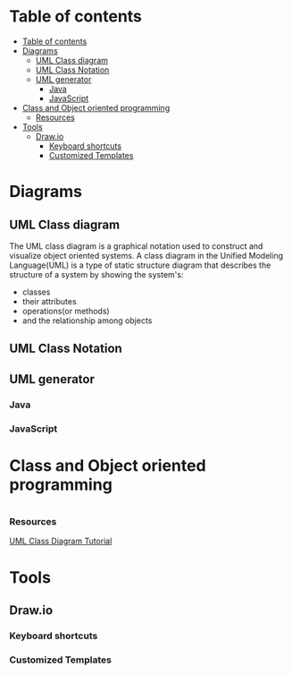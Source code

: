 # Table of contents
- [Table of contents](#table-of-contents)
- [Diagrams](#diagrams)
  - [UML Class diagram](#uml-class-diagram)
  - [UML Class Notation](#uml-class-notation)
  - [UML generator](#uml-generator)
    - [Java](#java)
    - [JavaScript](#javascript)
- [Class and Object oriented programming](#class-and-object-oriented-programming)
    - [Resources](#resources)
- [Tools](#tools)
  - [Draw.io](#drawio)
    - [Keyboard shortcuts](#keyboard-shortcuts)
    - [Customized Templates](#customized-templates)
# Diagrams
## UML Class diagram
The UML class diagram is a graphical notation used to construct and visualize object oriented systems. A class diagram in the Unified Modeling Language(UML) is a type of static structure diagram that describes the structure of a system by showing the system's:
- classes
- their attributes
- operations(or methods)
- and the relationship among objects

## UML Class Notation

## UML generator
### Java
### JavaScript

# Class and Object oriented programming

#

### Resources
[UML Class Diagram Tutorial](https://www.visual-paradigm.com/guide/uml-unified-modeling-language/uml-class-diagram-tutorial/)

# Tools
## Draw.io
### Keyboard shortcuts
### Customized Templates